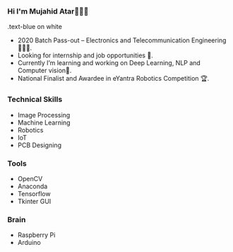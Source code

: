 ### Hi I'm Mujahid Atar👋🏻😄
<div class="text-blue mb-2">
  .text-blue on white
</div>

- 2020 Batch Pass-out – Electronics and Telecommunication Engineering 👨🏻‍🎓.
-	Looking for internship and job opportunities 🤗.
-	Currently I’m learning and working on Deep Learning, NLP and Computer vision📍.
-	National Finalist and Awardee in eYantra Robotics Competition 🏆.

### Technical Skills
  -	Image Processing
  -	Machine Learning
  -	Robotics
  -	IoT
  -	PCB Designing
### Tools
  -	OpenCV
  -	Anaconda
  -	Tensorflow
  -	Tkinter GUI
### Brain
  -	Raspberry Pi
  -	Arduino



